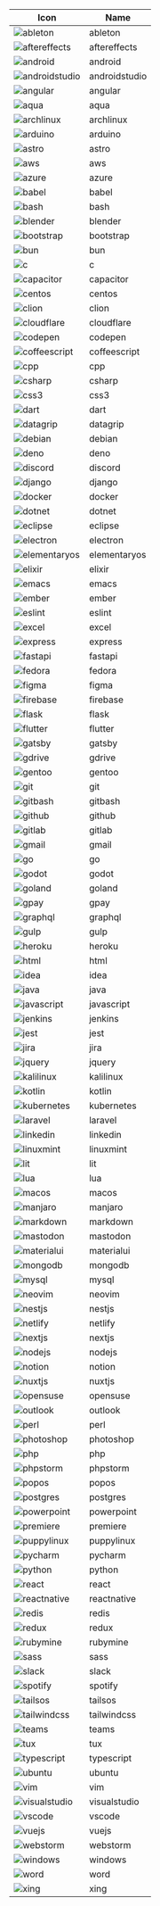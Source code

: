 
  | Icon | Name |
  |-----------|-------|
  | ![ableton](/icons/ableton.svg) | ableton 
| ![aftereffects](/icons/aftereffects.svg) | aftereffects 
| ![android](/icons/android.svg) | android 
| ![androidstudio](/icons/androidstudio.svg) | androidstudio 
| ![angular](/icons/angular.svg) | angular 
| ![aqua](/icons/aqua.svg) | aqua 
| ![archlinux](/icons/archlinux.svg) | archlinux 
| ![arduino](/icons/arduino.svg) | arduino 
| ![astro](/icons/astro.svg) | astro 
| ![aws](/icons/aws.svg) | aws 
| ![azure](/icons/azure.svg) | azure 
| ![babel](/icons/babel.svg) | babel 
| ![bash](/icons/bash.svg) | bash 
| ![blender](/icons/blender.svg) | blender 
| ![bootstrap](/icons/bootstrap.svg) | bootstrap 
| ![bun](/icons/bun.svg) | bun 
| ![c](/icons/c.svg) | c 
| ![capacitor](/icons/capacitor.svg) | capacitor 
| ![centos](/icons/centos.svg) | centos 
| ![clion](/icons/clion.svg) | clion 
| ![cloudflare](/icons/cloudflare.svg) | cloudflare 
| ![codepen](/icons/codepen.svg) | codepen 
| ![coffeescript](/icons/coffeescript.svg) | coffeescript 
| ![cpp](/icons/cpp.svg) | cpp 
| ![csharp](/icons/csharp.svg) | csharp 
| ![css3](/icons/css3.svg) | css3 
| ![dart](/icons/dart.svg) | dart 
| ![datagrip](/icons/datagrip.svg) | datagrip 
| ![debian](/icons/debian.svg) | debian 
| ![deno](/icons/deno.svg) | deno 
| ![discord](/icons/discord.svg) | discord 
| ![django](/icons/django.svg) | django 
| ![docker](/icons/docker.svg) | docker 
| ![dotnet](/icons/dotnet.svg) | dotnet 
| ![eclipse](/icons/eclipse.svg) | eclipse 
| ![electron](/icons/electron.svg) | electron 
| ![elementaryos](/icons/elementaryos.svg) | elementaryos 
| ![elixir](/icons/elixir.svg) | elixir 
| ![emacs](/icons/emacs.svg) | emacs 
| ![ember](/icons/ember.svg) | ember 
| ![eslint](/icons/eslint.svg) | eslint 
| ![excel](/icons/excel.svg) | excel 
| ![express](/icons/express.svg) | express 
| ![fastapi](/icons/fastapi.svg) | fastapi 
| ![fedora](/icons/fedora.svg) | fedora 
| ![figma](/icons/figma.svg) | figma 
| ![firebase](/icons/firebase.svg) | firebase 
| ![flask](/icons/flask.svg) | flask 
| ![flutter](/icons/flutter.svg) | flutter 
| ![gatsby](/icons/gatsby.svg) | gatsby 
| ![gdrive](/icons/gdrive.svg) | gdrive 
| ![gentoo](/icons/gentoo.svg) | gentoo 
| ![git](/icons/git.svg) | git 
| ![gitbash](/icons/gitbash.svg) | gitbash 
| ![github](/icons/github.svg) | github 
| ![gitlab](/icons/gitlab.svg) | gitlab 
| ![gmail](/icons/gmail.svg) | gmail 
| ![go](/icons/go.svg) | go 
| ![godot](/icons/godot.svg) | godot 
| ![goland](/icons/goland.svg) | goland 
| ![gpay](/icons/gpay.svg) | gpay 
| ![graphql](/icons/graphql.svg) | graphql 
| ![gulp](/icons/gulp.svg) | gulp 
| ![heroku](/icons/heroku.svg) | heroku 
| ![html](/icons/html.svg) | html 
| ![idea](/icons/idea.svg) | idea 
| ![java](/icons/java.svg) | java 
| ![javascript](/icons/javascript.svg) | javascript 
| ![jenkins](/icons/jenkins.svg) | jenkins 
| ![jest](/icons/jest.svg) | jest 
| ![jira](/icons/jira.svg) | jira 
| ![jquery](/icons/jquery.svg) | jquery 
| ![kalilinux](/icons/kalilinux.svg) | kalilinux 
| ![kotlin](/icons/kotlin.svg) | kotlin 
| ![kubernetes](/icons/kubernetes.svg) | kubernetes 
| ![laravel](/icons/laravel.svg) | laravel 
| ![linkedin](/icons/linkedin.svg) | linkedin 
| ![linuxmint](/icons/linuxmint.svg) | linuxmint 
| ![lit](/icons/lit.svg) | lit 
| ![lua](/icons/lua.svg) | lua 
| ![macos](/icons/macos.svg) | macos 
| ![manjaro](/icons/manjaro.svg) | manjaro 
| ![markdown](/icons/markdown.svg) | markdown 
| ![mastodon](/icons/mastodon.svg) | mastodon 
| ![materialui](/icons/materialui.svg) | materialui 
| ![mongodb](/icons/mongodb.svg) | mongodb 
| ![mysql](/icons/mysql.svg) | mysql 
| ![neovim](/icons/neovim.svg) | neovim 
| ![nestjs](/icons/nestjs.svg) | nestjs 
| ![netlify](/icons/netlify.svg) | netlify 
| ![nextjs](/icons/nextjs.svg) | nextjs 
| ![nodejs](/icons/nodejs.svg) | nodejs 
| ![notion](/icons/notion.svg) | notion 
| ![nuxtjs](/icons/nuxtjs.svg) | nuxtjs 
| ![opensuse](/icons/opensuse.svg) | opensuse 
| ![outlook](/icons/outlook.svg) | outlook 
| ![perl](/icons/perl.svg) | perl 
| ![photoshop](/icons/photoshop.svg) | photoshop 
| ![php](/icons/php.svg) | php 
| ![phpstorm](/icons/phpstorm.svg) | phpstorm 
| ![popos](/icons/popos.svg) | popos 
| ![postgres](/icons/postgres.svg) | postgres 
| ![powerpoint](/icons/powerpoint.svg) | powerpoint 
| ![premiere](/icons/premiere.svg) | premiere 
| ![puppylinux](/icons/puppylinux.svg) | puppylinux 
| ![pycharm](/icons/pycharm.svg) | pycharm 
| ![python](/icons/python.svg) | python 
| ![react](/icons/react.svg) | react 
| ![reactnative](/icons/reactnative.svg) | reactnative 
| ![redis](/icons/redis.svg) | redis 
| ![redux](/icons/redux.svg) | redux 
| ![rubymine](/icons/rubymine.svg) | rubymine 
| ![sass](/icons/sass.svg) | sass 
| ![slack](/icons/slack.svg) | slack 
| ![spotify](/icons/spotify.svg) | spotify 
| ![tailsos](/icons/tailsos.svg) | tailsos 
| ![tailwindcss](/icons/tailwindcss.svg) | tailwindcss 
| ![teams](/icons/teams.svg) | teams 
| ![tux](/icons/tux.svg) | tux 
| ![typescript](/icons/typescript.svg) | typescript 
| ![ubuntu](/icons/ubuntu.svg) | ubuntu 
| ![vim](/icons/vim.svg) | vim 
| ![visualstudio](/icons/visualstudio.svg) | visualstudio 
| ![vscode](/icons/vscode.svg) | vscode 
| ![vuejs](/icons/vuejs.svg) | vuejs 
| ![webstorm](/icons/webstorm.svg) | webstorm 
| ![windows](/icons/windows.svg) | windows 
| ![word](/icons/word.svg) | word 
| ![xing](/icons/xing.svg) | xing 
  